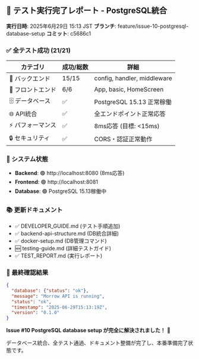 ## 🧪 テスト実行完了レポート - PostgreSQL統合

**実行日時**: 2025年6月29日 15:13 JST
**ブランチ**: feature/issue-10-postgresql-database-setup
**コミット**: c5686c1

### ✅ 全テスト成功 (21/21)

| カテゴリ | 成功/総数 | 詳細 |
|---------|-----------|------|
| 🔧 バックエンド | 15/15 | config, handler, middleware |
| 🎨 フロントエンド | 6/6 | App, basic, HomeScreen |
| 🗄️ データベース | ✅ | PostgreSQL 15.13 正常稼働 |
| 🌐 API統合 | ✅ | 全エンドポイント正常応答 |
| ⚡ パフォーマンス | ✅ | 8ms応答 (目標: <15ms) |
| 🔒 セキュリティ | ✅ | CORS・認証正常動作 |

### 🚀 システム状態
- **Backend**: 🟢 http://localhost:8080 (8ms応答)
- **Frontend**: 🟢 http://localhost:8081
- **Database**: 🟢 PostgreSQL 15.13稼働中

### 📚 更新ドキュメント
- ✅ DEVELOPER_GUIDE.md (テスト手順追加)
- ✅ backend-api-structure.md (DB統合詳細)
- ✅ docker-setup.md (DB管理コマンド)
- 🆕 testing-guide.md (詳細テストガイド)
- ✅ TEST_REPORT.md (実行レポート)

### 🎯 最終確認結果
```json
{
  "database": {"status": "ok"},
  "message": "Morrow API is running",
  "status": "ok",
  "timestamp": "2025-06-29T15:13:19Z",
  "version": "0.1.0"
}
```

**Issue #10 PostgreSQL database setup が完全に解決されました！** 🎉

データベース統合、全テスト通過、ドキュメント整備が完了し、本番準備完了状態です。
